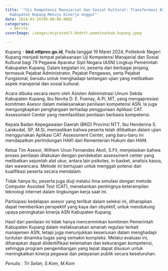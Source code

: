 ```yaml
---
title: '"Uji Kompetensi Manajerial dan Sosial Kultural: Transformasi ASN
  Kabupaten Kupang Menuju Kinerja Unggul"'
date: 2024-03-26T00:00:00.000Z
categories:
  - berita
coverImage: /images/migrated/3.bkdntt-pemetaankab-kupang.jpeg

---
```


Kupang - **bkd.nttprov.go.id**, Pada tanggal 19 Maret 2024, Politeknik Negeri Kupang menjadi tempat pelaksanaan Uji Kompetensi Manajerial dan Sosial Kultural bagi 79 Pegawai Aparatur Sipil Negara (ASN) Lingkup Pemerintah Kabupaten Kupang. Dalam kegiatan ini, peserta dari berbagai jenjang, termasuk Pejabat Administrator, Pejabat Pengawas, serta Pejabat Fungsional, bersatu untuk menghadapi tantangan ujian yang melibatkan aspek manajerial dan sosial kultural.

Acara dibuka secara resmi oleh Asisten Administrasi Umum Sekda Kabupaten Kupang, Ibu Novita D. E. Foenay, A.Pi, MT, yang mengapresiasi komitmen Asesor dalam melaksanakan penilaian kompetensi ASN. Ia juga mengungkapkan penghargaan terhadap penggunaan Aplikasi CAT Assessment Center yang memfasilitasi penilaian berbasis kompetensi.

Kepala Badan Kepegawaian Daerah (BKD) Provinsi NTT, Ibu Henderina S. Laiskodat, SP, M.Si, memastikan bahwa peserta telah dilibatkan dalam ujian menggunakan Aplikasi CAT Assessment Center, yang baru-baru ini mendapatkan perlindungan HAKI dari Kementerian Hukum dan HAM.

Ketua Tim Asesor, Wilhem Unun Fernandes Akoli, S.Fil, menjelaskan bahwa proses penilaian dilakukan dengan pendekatan assessment center yang melibatkan sejumlah alat ukur, antara lain psikotes, in basket, analisis kasus, dan wawancara. Metode ini bertujuan untuk menggali potensi dan kualifikasi peserta secara mendalam.

Tidak hanya itu, peserta juga diuji melalui lima simulasi dengan metode Computer Assisted Test (CAT), menekankan pentingnya keterampilan teknologi internet dalam lingkungan kerja saat ini.

Partisipasi kedelapan asesor yang terlibat dalam seleksi ini, diharapkan dapat memberikan perspektif yang kaya dan obyektif, untuk mendukung upaya peningkatan kinerja ASN Kabupaten Kupang.

Hasil dari penilaian ini tidak hanya mencerminkan komitmen Pemerintah Kabupaten Kupang dalam melaksanakan amanah regulasi terkait manajemen ASN, tetapi juga menunjukkan keseriusan dalam menghadapi tuntutan dinamika tugas yang semakin kompleks. Melalui evaluasi ini, diharapkan dapat diidentifikasi kelemahan dan kekurangan kompetensi, sehingga program pengembangan yang tepat dapat disusun untuk meningkatkan kinerja pegawai dan pelayanan publik secara keseluruhan.

*Penulis : Tri Selan, S.Kom, M.Kom*
